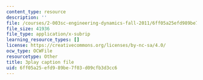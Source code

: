 ```yaml
---
content_type: resource
description: ''
file: /courses/2-003sc-engineering-dynamics-fall-2011/6ff05a25efd989be7f03d09cfb3d3cc6_-QVENB3aEvY.srt
file_size: 41936
file_type: application/x-subrip
learning_resource_types: []
license: https://creativecommons.org/licenses/by-nc-sa/4.0/
ocw_type: OCWFile
resourcetype: Other
title: 3play caption file
uid: 6ff05a25-efd9-89be-7f03-d09cfb3d3cc6
---
```

